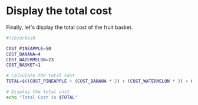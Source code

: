 # Display the total cost

Finally, let's display the total cost of the fruit basket.

```bash
#!/bin/bash

COST_PINEAPPLE=50
COST_BANANA=4
COST_WATERMELON=23
COST_BASKET=1

# Calculate the total cost
TOTAL=$((COST_PINEAPPLE + (COST_BANANA * 2) + (COST_WATERMELON * 3) + COST_BASKET))

# Display the total cost
echo "Total Cost is $TOTAL"
```
